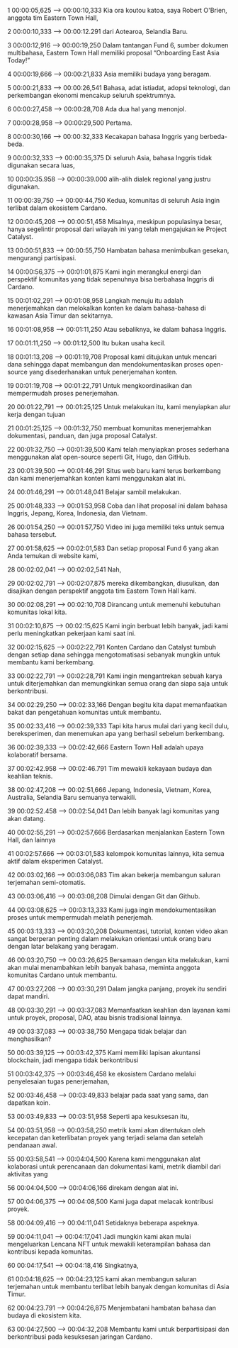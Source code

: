 1 00:00:05,625 --&gt; 00:00:10,333 Kia ora koutou katoa, saya Robert O'Brien, anggota tim Eastern Town Hall,

2 00:00:10,333 --&gt; 00:00:12.291 dari Aotearoa, Selandia Baru.

3 00:00:12,916 --&gt; 00:00:19,250 Dalam tantangan Fund 6, sumber dokumen multibahasa, Eastern Town Hall memiliki proposal “Onboarding East Asia Today!”

4 00:00:19,666 --&gt; 00:00:21,833 Asia memiliki budaya yang beragam.

5 00:00:21,833 --&gt; 00:00:26,541 Bahasa, adat istiadat, adopsi teknologi, dan perkembangan ekonomi mencakup seluruh spektrumnya.

6 00:00:27,458 --&gt; 00:00:28,708 Ada dua hal yang menonjol.

7 00:00:28,958 --&gt; 00:00:29,500 Pertama.

8 00:00:30,166 --&gt; 00:00:32,333 Kecakapan bahasa Inggris yang berbeda-beda.

9 00:00:32,333 --&gt; 00:00:35,375 Di seluruh Asia, bahasa Inggris tidak digunakan secara luas,

10 00:00:35.958 --&gt; 00:00:39.000 alih-alih dialek regional yang justru digunakan.

11 00:00:39,750 --&gt; 00:00:44,750 Kedua, komunitas di seluruh Asia ingin terlibat dalam ekosistem Cardano.

12 00:00:45,208 --&gt; 00:00:51,458 Misalnya, meskipun populasinya besar, hanya segelintir proposal dari wilayah ini yang telah mengajukan ke Project Catalyst.

13 00:00:51,833 --&gt; 00:00:55,750 Hambatan bahasa menimbulkan gesekan, mengurangi partisipasi.

14 00:00:56,375 --&gt; 00:01:01,875 Kami ingin merangkul energi dan perspektif komunitas yang tidak sepenuhnya bisa berbahasa Inggris di Cardano.

15 00:01:02,291 --&gt; 00:01:08,958 Langkah menuju itu adalah menerjemahkan dan melokalkan konten ke dalam bahasa-bahasa di kawasan Asia Timur dan sekitarnya.

16 00:01:08,958 --&gt; 00:01:11,250 Atau sebaliknya, ke dalam bahasa Inggris.

17 00:01:11,250 --&gt; 00:01:12,500 Itu bukan usaha kecil.

18 00:01:13,208 --&gt; 00:01:19,708 Proposal kami ditujukan untuk mencari dana sehingga dapat membangun dan mendokumentasikan proses open-source yang disederhanakan untuk penerjemahan konten.

19 00:01:19,708 --&gt; 00:01:22,791 Untuk mengkoordinasikan dan mempermudah proses penerjemahan.

20 00:01:22,791 --&gt; 00:01:25,125 Untuk melakukan itu, kami menyiapkan alur kerja dengan tujuan

21 00:01:25,125 --&gt; 00:01:32,750 membuat komunitas menerjemahkan dokumentasi, panduan, dan juga proposal Catalyst.

22 00:01:32,750 --&gt; 00:01:39,500 Kami telah menyiapkan proses sederhana menggunakan alat open-source seperti Git, Hugo, dan GitHub.

23 00:01:39,500 --&gt; 00:01:46,291 Situs web baru kami terus berkembang dan kami menerjemahkan konten kami menggunakan alat ini.

24 00:01:46,291 --&gt; 00:01:48,041 Belajar sambil melakukan.

25 00:01:48,333 --&gt; 00:01:53,958 Coba dan lihat proposal ini dalam bahasa Inggris, Jepang, Korea, Indonesia, dan Vietnam.

26 00:01:54,250 --&gt; 00:01:57,750 Video ini juga memiliki teks untuk semua bahasa tersebut.

27 00:01:58,625 --&gt; 00:02:01,583 Dan setiap proposal Fund 6 yang akan Anda temukan di website kami,

28 00:02:02,041 --&gt; 00:02:02,541 Nah,

29 00:02:02,791 --&gt; 00:02:07,875 mereka dikembangkan, diusulkan, dan disajikan dengan perspektif anggota tim Eastern Town Hall kami.

30 00:02:08,291 --&gt; 00:02:10,708 Dirancang untuk memenuhi kebutuhan komunitas lokal kita.

31 00:02:10,875 --&gt; 00:02:15,625 Kami ingin berbuat lebih banyak, jadi kami perlu meningkatkan pekerjaan kami saat ini.

32 00:02:15,625 --&gt; 00:02:22,791 Konten Cardano dan Catalyst tumbuh dengan setiap dana sehingga mengotomatisasi sebanyak mungkin untuk membantu kami berkembang.

33 00:02:22,791 --&gt; 00:02:28,791 Kami ingin mengantrekan sebuah karya untuk diterjemahkan dan memungkinkan semua orang dan siapa saja untuk berkontribusi.

34 00:02:29,250 --&gt; 00:02:33,166 Dengan begitu kita dapat memanfaatkan bakat dan pengetahuan komunitas untuk membantu.

35 00:02:33,416 --&gt; 00:02:39,333 Tapi kita harus mulai dari yang kecil dulu, bereksperimen, dan menemukan apa yang berhasil sebelum berkembang.

36 00:02:39,333 --&gt; 00:02:42,666 Eastern Town Hall adalah upaya kolaboratif bersama.

37 00:02:42.958 --&gt; 00:02:46.791 Tim mewakili kekayaan budaya dan keahlian teknis.

38 00:02:47,208 --&gt; 00:02:51,666 Jepang, Indonesia, Vietnam, Korea, Australia, Selandia Baru semuanya terwakili.

39 00:02:52.458 --&gt; 00:02:54,041 Dan lebih banyak lagi komunitas yang akan datang.

40 00:02:55,291 --&gt; 00:02:57,666 Berdasarkan menjalankan Eastern Town Hall, dan lainnya

41 00:02:57.666 --&gt; 00:03:01,583 kelompok komunitas lainnya, kita semua aktif dalam eksperimen Catalyst.

42 00:03:02,166 --&gt; 00:03:06,083 Tim akan bekerja membangun saluran terjemahan semi-otomatis.

43 00:03:06,416 --&gt; 00:03:08,208 Dimulai dengan Git dan Github.

44 00:03:08,625 --&gt; 00:03:13,333 Kami juga ingin mendokumentasikan proses untuk mempermudah melatih penerjemah.

45 00:03:13,333 --&gt; 00:03:20,208 Dokumentasi, tutorial, konten video akan sangat berperan penting dalam melakukan orientasi untuk orang baru dengan latar belakang yang beragam.

46 00:03:20,750 --&gt; 00:03:26,625 Bersamaan dengan kita melakukan, kami akan mulai menambahkan lebih banyak bahasa, meminta anggota komunitas Cardano untuk membantu.

47 00:03:27,208 --&gt; 00:03:30,291 Dalam jangka panjang, proyek itu sendiri dapat mandiri.

48 00:03:30,291 --&gt; 00:03:37,083 Memanfaatkan keahlian dan layanan kami untuk proyek, proposal, DAO, atau bisnis tradisional lainnya.

49 00:03:37,083 --&gt; 00:03:38,750 Mengapa tidak belajar dan menghasilkan?

50 00:03:39,125 --&gt; 00:03:42,375 Kami memiliki lapisan akuntansi blockchain, jadi mengapa tidak berkontribusi

51 00:03:42,375 --&gt; 00:03:46,458 ke ekosistem Cardano melalui penyelesaian tugas penerjemahan,

52 00:03:46,458 --&gt; 00:03:49,833 belajar pada saat yang sama, dan dapatkan koin.

53 00:03:49,833 --&gt; 00:03:51,958 Seperti apa kesuksesan itu,

54 00:03:51,958 --&gt; 00:03:58,250 metrik kami akan ditentukan oleh kecepatan dan keterlibatan proyek yang terjadi selama dan setelah pendanaan awal.

55 00:03:58,541 --&gt; 00:04:04,500 Karena kami menggunakan alat kolaborasi untuk perencanaan dan dokumentasi kami, metrik diambil dari aktivitas yang

56 00:04:04,500 --&gt; 00:04:06,166 direkam dengan alat ini.

57 00:04:06,375 --&gt; 00:04:08,500 Kami juga dapat melacak kontribusi proyek.

58 00:04:09,416 --&gt; 00:04:11,041 Setidaknya beberapa aspeknya.

59 00:04:11,041 --&gt; 00:04:17,041 Jadi mungkin kami akan mulai mengeluarkan Lencana NFT untuk mewakili keterampilan bahasa dan kontribusi kepada komunitas.

60 00:04:17,541 --&gt; 00:04:18,416 Singkatnya,

61 00:04:18,625 --&gt; 00:04:23,125 kami akan membangun saluran terjemahan untuk membantu terlibat lebih banyak dengan komunitas di Asia Timur.

62 00:04:23.791 --&gt; 00:04:26,875 Menjembatani hambatan bahasa dan budaya di ekosistem kita.

63 00:04:27,500 --&gt; 00:04:32,208 Membantu kami untuk berpartisipasi dan berkontribusi pada kesuksesan jaringan Cardano.
